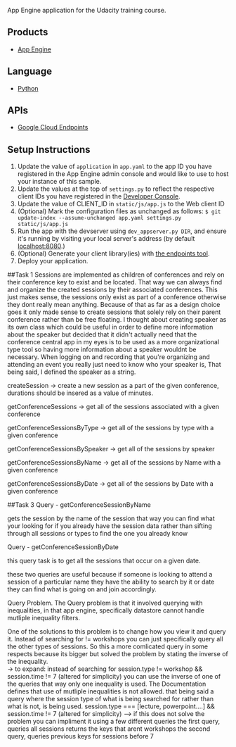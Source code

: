 App Engine application for the Udacity training course.

## Products
- [App Engine][1]

## Language
- [Python][2]

## APIs
- [Google Cloud Endpoints][3]

## Setup Instructions
1. Update the value of `application` in `app.yaml` to the app ID you
have registered in the App Engine admin console and would like to use to host
your instance of this sample.
1. Update the values at the top of `settings.py` to
reflect the respective client IDs you have registered in the
[Developer Console][4].
1. Update the value of CLIENT_ID in `static/js/app.js` to the Web client ID
1. (Optional) Mark the configuration files as unchanged as follows:
`$ git update-index --assume-unchanged app.yaml settings.py static/js/app.js`
1. Run the app with the devserver using `dev_appserver.py DIR`, and ensure it's running by visiting your local server's address (by default [localhost:8080][5].)
1. (Optional) Generate your client library(ies) with [the endpoints tool][6].
1. Deploy your application.


[1]: https://developers.google.com/appengine
[2]: http://python.org
[3]: https://developers.google.com/appengine/docs/python/endpoints/
[4]: https://console.developers.google.com/
[5]: https://localhost:8080/
[6]: https://developers.google.com/appengine/docs/python/endpoints/endpoints_tool



##Task 1
Sessions are implemented as children of conferences and rely on their conference key to exist and be located. That way we can always find and organize the created sessions by their associated conferences. This just makes sense, the sessions only exist as part of a conference otherwise they dont really mean anything. Because of that as far as a design choice goes it only made sense to create sessions that solely rely on their parent conference rather than be free floating. I thought about creating speaker as its own class which could be useful in order to define more information about the speaker but decided that it didn't actually need that the conference central app in my eyes is to be used as a more organizational type tool so having more information about a speaker wouldnt be necessary. When logging on and recording that you're organizing and attending an event you really just need to know who your speaker is, That being said, I defined the speaker as a string.


createSession -> create a new session as a part of the given conference, durations should be insered as a value of minutes.

getConferenceSessions -> get all of the sessions associated with a given conference 

getConferenceSessionsByType -> get all of the sessions by type with a given conference

getConferenceSessionsBySpeaker -> get all of the sessions by speaker

getConferenceSessionsByName -> get all of the sessions by Name with a given conference

getConferenceSessionsByDate -> get all of the sessions by Date with a given conference





##Task 3
Query - getConferenceSessionByName

gets the session by the name of the session that way you can find what your looking for if you already have the session data rather than sifting through all sessions or types to find the one you already know

Query - getConferenceSessionByDate

this query task is to get all the sessions that occur on a given date.



these two queries are useful because if someone is looking to attend a session of a particular name they have the ability to search by it or date they can find what is going on and join accordingly. 

Query Problem. 
The Query problem is that it involved querying with inequalities, in that app engine, specifically datastore cannot handle mutliple inequality filters. 

One of the solutions to this problem is to change how you view it and query it. Instead of searching for != workshops you can just specifically query all the other types of sessions. So this a more comlicated query in some respects because its bigger but solved the problem by stating the inverse of the inequality.  
-> to expand: 
instead of searching for 
session.type != workshop && session.time != 7 (altered for simplicity)
you can use the inverse of one of the queries that way only one inequality is used. The Documentation defines that use of mutliple inequalities is not allowed. that being said a query where the session type of what is being searched for rather than what is not, is being used.
session.type === [lecture, powerpoint....] && session.time != 7 (altered for simplicity)
--> if this does not solve the problem you can impliment it using a few different queries 
the first query, queries all sessions returns the keys that arent workshops 
the second query, queries previous keys for sessions before 7 

